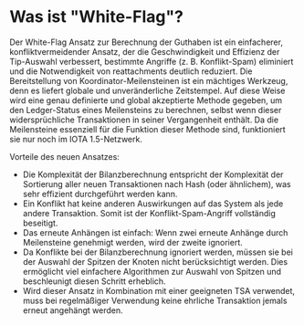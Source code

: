 <!--
---article_info
title: Was ist "White-Flag"?
author: [author_1]
reviews: [Doenermaker, reviewer_2]
---
-->

# Was ist "White-Flag"?

Der White-Flag Ansatz zur Berechnung der Guthaben ist ein einfacherer, konfliktvermeidender Ansatz, der die Geschwindigkeit und Effizienz der Tip-Auswahl verbessert, bestimmte Angriffe (z. B. Konflikt-Spam) eliminiert und die Notwendigkeit von reattachments deutlich reduziert. Die Bereitstellung von Koordinator-Meilensteinen ist ein mächtiges Werkzeug, denn es liefert globale und unveränderliche Zeitstempel. Auf diese Weise wird eine genau definierte und global akzeptierte Methode gegeben, um den Ledger-Status eines Meilensteins zu berechnen, selbst wenn dieser widersprüchliche Transaktionen in seiner Vergangenheit enthält. Da die Meilensteine essenziell für die Funktion dieser Methode sind, funktioniert sie nur noch im IOTA 1.5-Netzwerk.

Vorteile des neuen Ansatzes: 

- Die Komplexität der Bilanzberechnung entspricht der Komplexität der Sortierung aller neuen Transaktionen nach Hash (oder ähnlichem), was sehr effizient durchgeführt werden kann.
- Ein Konflikt hat keine anderen Auswirkungen auf das System als jede andere Transaktion. Somit ist der Konflikt-Spam-Angriff vollständig beseitigt.
- Das erneute Anhängen ist einfach: Wenn zwei erneute Anhänge durch Meilensteine genehmigt werden, wird der zweite ignoriert.
- Da Konflikte bei der Bilanzberechnung ignoriert werden, müssen sie bei der Auswahl der Spitzen der Knoten nicht berücksichtigt werden. Dies ermöglicht viel einfachere Algorithmen zur Auswahl von Spitzen und beschleunigt diesen Schritt erheblich.
- Wird dieser Ansatz in Kombination mit einer geeigneten TSA verwendet, muss bei regelmäßiger Verwendung keine ehrliche Transaktion jemals erneut angehängt werden.


